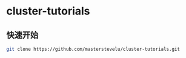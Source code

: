 # cluster-tutorials

## 快速开始

```bash
git clone https://github.com/masterstevelu/cluster-tutorials.git
```
